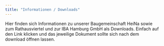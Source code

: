 ```yaml
---
title: "Informationen / Downloads"
---
```


Hier finden sich Informationen zu unserer Baugemeinschaft HeiNa sowie zum
Rathausviertel und zur IBA Hamburg GmbH als Downloads. 
Einfach auf den Link klicken und das jeweilige Dokument sollte sich nach dem download öffnen lassen.

